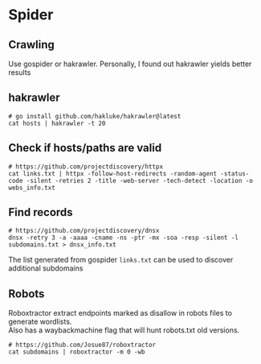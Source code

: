 # Spider


## Crawling

Use gospider or hakrawler. Personally, I found out hakrawler yields better results

## hakrawler

```
# go install github.com/hakluke/hakrawler@latest
cat hosts | hakrawler -t 20
```

## Check if hosts/paths are valid

```
# https://github.com/projectdiscovery/httpx
cat links.txt | httpx -follow-host-redirects -random-agent -status-code -silent -retries 2 -title -web-server -tech-detect -location -o webs_info.txt
```

## Find records

```
# https://github.com/projectdiscovery/dnsx
dnsx -retry 3 -a -aaaa -cname -ns -ptr -mx -soa -resp -silent -l subdomains.txt > dnsx_info.txt
```

The list generated from gospider `links.txt` can be used to discover additional subdomains

## Robots

Roboxtractor extract endpoints marked as disallow in robots files to generate wordlists.  
Also has a waybackmachine flag that will hunt robots.txt old versions.

```
# https://github.com/Josue87/roboxtractor
cat subdomains | roboxtractor -m 0 -wb
```
